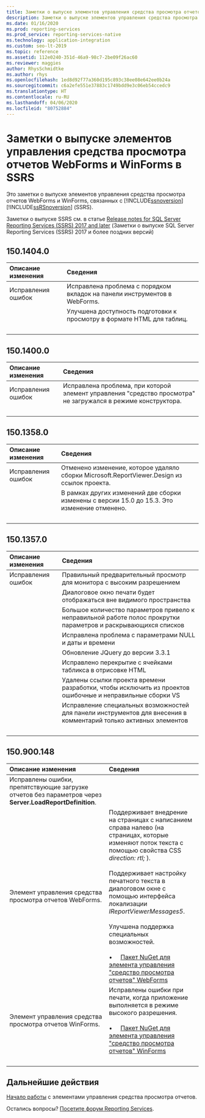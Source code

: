 ```yaml
---
title: Заметки о выпуске элементов управления средства просмотра отчетов
description: Заметки о выпуске элементов управления средства просмотра отчетов WebForms и WinForms, связанных с Reporting Services.
ms.date: 01/16/2020
ms.prod: reporting-services
ms.prod_service: reporting-services-native
ms.technology: application-integration
ms.custom: seo-lt-2019
ms.topic: reference
ms.assetid: 112e0240-351d-46a9-98c7-2be09f26ac60
ms.reviewer: maggies
author: RhysSchmidtke
ms.author: rhys
ms.openlocfilehash: 1ed8d92f77a360d195c893c38ee08e642ee0b24a
ms.sourcegitcommit: c6a2efe551e37883c1749bdd9e3c06eb54ccedc9
ms.translationtype: HT
ms.contentlocale: ru-RU
ms.lasthandoff: 04/06/2020
ms.locfileid: "80752884"
---
```

# <a name="release-notes-for-report-viewer-controls-for-webforms-and-winforms-of-ssrs"></a>Заметки о выпуске элементов управления средства просмотра отчетов WebForms и WinForms в SSRS

Это заметки о выпуске элементов управления средства просмотра отчетов WebForms и WinForms, связанных с [!INCLUDE[ssnoversion](../../includes/ssnoversion-md.md)] [!INCLUDE[ssRSnoversion](../../includes/ssrsnoversion-md.md)] (SSRS).

Заметки о выпуске SSRS см. в статье [Release notes for SQL Server Reporting Services (SSRS) 2017 and later](../release-notes-reporting-services.md) (Заметки о выпуске SQL Server Reporting Services (SSRS) 2017 и более поздних версий)

## <a name="15014040"></a>150.1404.0
| Описание изменения | Сведения |
| :----------------- | :------ |
| Исправления ошибок | Исправлена проблема с порядком вкладок на панели инструментов в WebForms. |
|           | Улучшена доступность подготовки к просмотру в формате HTML для таблиц. |
| &nbsp; | &nbsp; |

## <a name="15014000"></a>150.1400.0
| Описание изменения | Сведения |
| :----------------- | :------ |
| Исправления ошибок | Исправлена проблема, при которой элемент управления "средство просмотра" не загружался в режиме конструктора. |
| &nbsp; | &nbsp; |

## <a name="15013580"></a>150.1358.0
| Описание изменения | Сведения |
| :----------------- | :------ |
| Исправления ошибок | Отменено изменение, которое удаляло сборки Microsoft.ReportViewer.Design из ссылок проекта. |
|           | В рамках других изменений две сборки изменены с версии 15.0 до 15.3. Это изменение отменено. |
| &nbsp; | &nbsp; |

## <a name="15013570"></a>150.1357.0
| Описание изменения | Сведения |
| :----------------- | :------ |
| Исправления ошибок  | Правильный предварительный просмотр для монитора с высоким разрешением |
|            | Диалоговое окно печати будет отображаться вне видимого пространства |
|            | Большое количество параметров привело к неправильной работе полос прокрутки параметров и раскрывающихся списков |
|            | Исправлена проблема с параметрами NULL и даты и времени |
|            | Обновление JQuery до версии 3.3.1 |
|            | Исправлено перекрытие с ячейками табликса в отрисовке HTML |
|            | Удалены ссылки проекта времени разработки, чтобы исключить из проектов ошибочные и неправильные сборки VS |
|            | Исправление специальных возможностей для панели инструментов для внесения в комментарий только активных элементов |
| &nbsp; | &nbsp; |

## <a name="150900148"></a>150.900.148

| Описание изменения | Сведения |
| :----------------- | :------ |
| Исправлены ошибки, препятствующие загрузке отчетов без параметров через **Server.LoadReportDefinition**. | &nbsp; |
| Элемент управления средства просмотра отчетов WebForms. | Поддерживает внедрение на страницах с написанием справа налево (на страницах, которые изменяют поток текста с помощью свойства CSS *direction: rtl;* ).<br/><br/>Поддерживает настройку печатного текста в диалоговом окне с помощью интерфейса локализации *IReportViewerMessages5*.<br/><br/>Улучшена поддержка специальных возможностей.<br/><br/>&bull; &nbsp; &nbsp; [Пакет NuGet для элемента управления "средство просмотра отчетов" WebForms](https://www.nuget.org/packages/Microsoft.ReportingServices.ReportViewerControl.Webforms/150.900.148) |
| Элемент управления средства просмотра отчетов WinForms. | Исправлены ошибки при печати, когда приложение выполняется в режиме высокого разрешения.<br/><br/>&bull; &nbsp; &nbsp; [Пакет NuGet для элемента управления "средство просмотра отчетов" WinForms](https://www.nuget.org/packages/Microsoft.ReportingServices.ReportViewerControl.Winforms/150.900.148) |
| &nbsp; | &nbsp; |

## <a name="next-steps"></a>Дальнейшие действия

[Начало работы](integrating-reporting-services-using-reportviewer-controls-get-started.md) с элементами управления средства просмотра отчетов.

Остались вопросы? [Посетите форум Reporting Services](https://go.microsoft.com/fwlink/?LinkId=620231).
